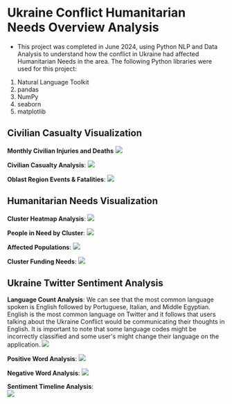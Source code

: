 # Ukraine Conflict Humanitarian Needs Overview Analysis
* This project was completed in June 2024, using Python NLP and Data Analysis to understand how the conflict in Ukraine had affected Humanitarian Needs in the area. The following Python libraries were used for this project:
1. Natural Language Toolkit
2. pandas
3. NumPy
4. seaborn
5. matplotlib

## Civilian Casualty Visualization

**Monthly Civilian Injuries and Deaths**
![](images\monthly-civ-injuries-deaths.png)

**Civilian Casualty Analysis**: 
![](./images/total-civ-casualties.png)

**Oblast Region Events & Fatalities**: 
![](./images/events-fatalities-total-oblast.png)

## Humanitarian Needs Visualization

**Cluster Heatmap Analysis**: 
![](./images/cluster-corr-heatmap.png)

**People in Need by Cluster**: 
![](./images/overall-pin-cluster.png)

**Affected Populations**: 
![](./images/estimated-total-affected-pop.png)

**Cluster Funding Needs**: 
![](./images/funds-requested-cluster.png)

## Ukraine Twitter Sentiment Analysis

**Language Count Analysis**: We can see that the most common language spoken is English followed by Portuguese, Italian, and Middle Egyptian. English is the most common language on Twitter and it follows that users talking about the Ukraine Conflict would be communicating their thoughts in English. It is important to note that some language codes might be incorrectly classified and some user's might change their language on the application.
![](./images/language-count.png)


**Positive Word Analysis**: 
![](./images/pos-sentiment-word-cloud.png)

**Negative Word Analysis**: 
![](./images/neg-sentiment-word-cloud.png)

**Sentiment Timeline Analysis**:  
![](./images/sentiment-timeline.png)
